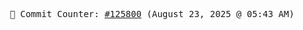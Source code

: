 <p align="center">
    <samp>
        📮 Commit Counter: <a href="https://github.com/Javascript-void0/Javascript-void0/commits/main">#125800</a> (August 23, 2025 @ 05:43 AM)
    </samp>
</p>